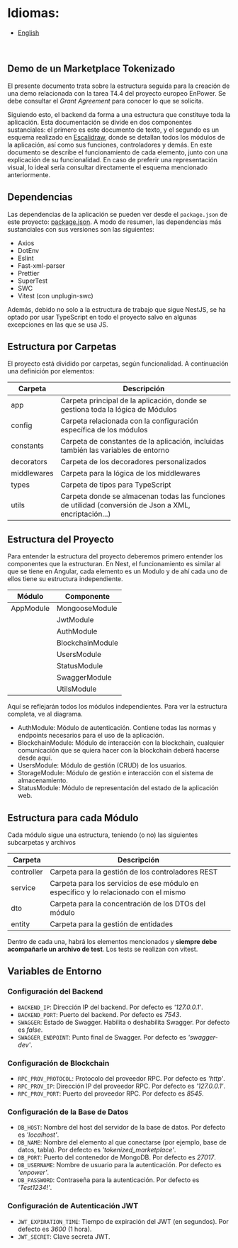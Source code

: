 # Idiomas:

- [English](../../README.md)

<br>

## Demo de un Marketplace Tokenizado

El presente documento trata sobre la estructura seguida para la creación de una demo relacionada con la tarea T4.4 del proyecto europeo EnPower. Se debe consultar el _Grant Agreement_ para conocer lo que se solicita.

Siguiendo esto, el backend da forma a una estructura que constituye toda la aplicación. Esta documentación se divide en dos componentes sustanciales: el primero es este documento de texto, y el segundo es un esquema realizado en [Escalidraw](./docs/diagram.excalidraw), donde se detallan todos los módulos de la aplicación, así como sus funciones, controladores y demás. En este documento se describe el funcionamiento de cada elemento, junto con una explicación de su funcionalidad. En caso de preferir una representación visual, lo ideal sería consultar directamente el esquema mencionado anteriormente.

## Dependencias

Las dependencias de la aplicación se pueden ver desde el `package.json` de este proyecto: [package.json](package.json). A modo de resumen, las dependencias más sustanciales con sus versiones son las siguientes:

- Axios
- DotEnv
- Eslint
- Fast-xml-parser
- Prettier
- SuperTest
- SWC
- Vitest (con unplugin-swc)

Además, debido no solo a la estructura de trabajo que sigue NestJS, se ha optado por usar TypeScript en todo el proyecto salvo en algunas excepciones en las que se usa JS.

## Estructura por Carpetas

El proyecto está dividido por carpetas, según funcionalidad. A continuación una definición por elementos:

| Carpeta     | Descripción                                                                                            |
| ----------- | ------------------------------------------------------------------------------------------------------ |
| app         | Carpeta principal de la aplicación, donde se gestiona toda la lógica de Módulos                        |
| config      | Carpeta relacionada con la configuración específica de los módulos                                     |
| constants   | Carpeta de constantes de la aplicación, incluidas también las variables de entorno                     |
| decorators  | Carpeta de los decoradores personalizados                                                              |
| middlewares | Carpeta para la lógica de los middlewares                                                              |
| types       | Carpeta de tipos para TypeScript                                                                       |
| utils       | Carpeta donde se almacenan todas las funciones de utilidad (conversión de Json a XML, encriptación...) |

## Estructura del Proyecto

Para entender la estructura del proyecto deberemos primero entender los componentes que la estructuran. En Nest, el funcionamiento es similar al que se tiene en Angular, cada elemento es un Modulo y de ahí cada uno de ellos tiene su estructura independiente.

| Módulo    | Componente       |
| --------- | ---------------- |
| AppModule | MongooseModule   |
|           | JwtModule        |
|           | AuthModule       |
|           | BlockchainModule |
|           | UsersModule      |
|           | StatusModule     |
|           | SwaggerModule    |
|           | UtilsModule      |

Aquí se reflejarán todos los módulos independientes. Para ver la estructura completa, ve al diagrama.

- AuthModule: Módulo de autenticación. Contiene todas las normas y endpoints necesarios para el uso de la aplicación.
- BlockchainModule: Módulo de interacción con la blockchain, cualquier comunicación que se quiera hacer con la blockchain deberá hacerse desde aquí.
- UsersModule: Módulo de gestión (CRUD) de los usuarios.
- StorageModule: Módulo de gestión e interacción con el sistema de almacenamiento.
- StatusModule: Módulo de representación del estado de la aplicación web.

## Estructura para cada Módulo

Cada módulo sigue una estructura, teniendo (o no) las siguientes subcarpetas y archivos

| Carpeta    | Descripción                                                                          |
| ---------- | ------------------------------------------------------------------------------------ |
| controller | Carpeta para la gestión de los controladores REST                                    |
| service    | Carpeta para los servicios de ese módulo en específico y lo relacionado con el mismo |
| dto        | Carpeta para la concentración de los DTOs del módulo                                 |
| entity     | Carpeta para la gestión de entidades                                                 |

Dentro de cada una, habrá los elementos mencionados y **siempre debe acompañarle un archivo de test**. Los tests se realizan con vitest.

## Variables de Entorno

### Configuración del Backend

- `BACKEND_IP`: Dirección IP del backend. Por defecto es *'127.0.0.1'*.
- `BACKEND_PORT`: Puerto del backend. Por defecto es *7543*.
- `SWAGGER`: Estado de Swagger. Habilita o deshabilita Swagger. Por defecto es *false*.
- `SWAGGER_ENDPOINT`: Punto final de Swagger. Por defecto es *'swagger-dev'*.

### Configuración de Blockchain

- `RPC_PROV_PROTOCOL`: Protocolo del proveedor RPC. Por defecto es *'http'*.
- `RPC_PROV_IP`: Dirección IP del proveedor RPC. Por defecto es *'127.0.0.1'*.
- `RPC_PROV_PORT`: Puerto del proveedor RPC. Por defecto es *8545*.

### Configuración de la Base de Datos

- `DB_HOST`: Nombre del host del servidor de la base de datos. Por defecto es *'localhost'*.
- `DB_NAME`: Nombre del elemento al que conectarse (por ejemplo, base de datos, tabla). Por defecto es *'tokenized_marketplace'*.
- `DB_PORT`: Puerto del contenedor de MongoDB. Por defecto es *27017*.
- `DB_USERNAME`: Nombre de usuario para la autenticación. Por defecto es *'enpower'*.
- `DB_PASSWORD`: Contraseña para la autenticación. Por defecto es *'Test1234!'*.

### Configuración de Autenticación JWT

- `JWT_EXPIRATION_TIME`: Tiempo de expiración del JWT (en segundos). Por defecto es *3600* (1 hora).
- `JWT_SECRET`: Clave secreta JWT.
